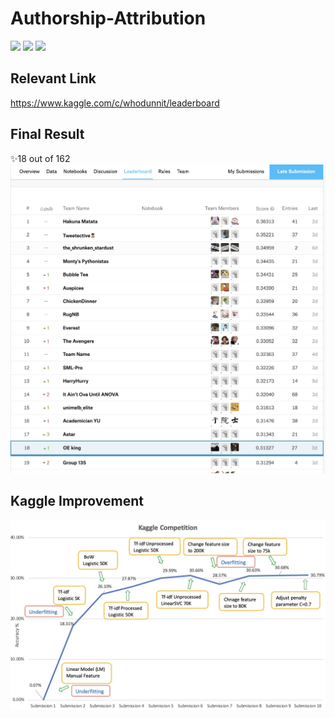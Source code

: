 # Authorship-Attribution
![](https://img.shields.io/badge/Feature_Extraction-Tfidf-green.svg)
![](https://img.shields.io/badge/Model-LinearSVC-blue.svg)
![](https://img.shields.io/badge/Language-python-orange.svg)

## Relevant Link ##
https://www.kaggle.com/c/whodunnit/leaderboard

## Final Result ##
✨18 out of 162 
![image](https://github.com/alanwangwyz/Authorship-Attribution/blob/master/image/Leaderboard.jpeg)

## Kaggle Improvement ##
![image](https://github.com/alanwangwyz/Authorship-Attribution/blob/master/image/Competition.jpeg)
